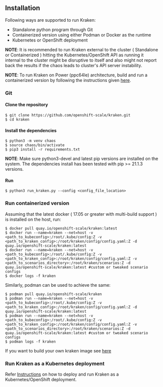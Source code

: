 ## Installation

Following ways are supported to run Kraken:

- Standalone python program through Git
- Containerized version using either Podman or Docker as the runtime
- Kubernetes or OpenShift deployment

**NOTE**: It is recommended to run Kraken external to the cluster ( Standalone or Containerized ) hitting the Kubernetes/OpenShift API as running it internal to the cluster might be disruptive to itself and also might not report back the results if the chaos leads to cluster's API server instability.

**NOTE**: To run Kraken on Power (ppc64le) architecture, build and run a containerized version by following the instructions given [here](https://github.com/openshift-scale/kraken/tree/master/containers/build_own_image-README.md).

### Git

#### Clone the repository
```
$ git clone https://github.com/openshift-scale/kraken.git
$ cd kraken
```

#### Install the dependencies
```
$ python3 -m venv chaos
$ source chaos/bin/activate
$ pip3 install -r requirements.txt
```

**NOTE**: Make sure python3-devel and latest pip versions are installed on the system. The dependencies install has been tested with pip >= 21.1.3 versions.

#### Run
```
$ python3 run_kraken.py --config <config_file_location>
```

### Run containerized version
Assuming that the latest docker ( 17.05 or greater with multi-build support ) is installed on the host, run:
```
$ docker pull quay.io/openshift-scale/kraken:latest
$ docker run --name=kraken --net=host -v <path_to_kubeconfig>:/root/.kube/config:Z -v <path_to_kraken_config>:/root/kraken/config/config.yaml:Z -d quay.io/openshift-scale/kraken:latest
$ docker run --name=kraken --net=host -v <path_to_kubeconfig>:/root/.kube/config:Z -v <path_to_kraken_config>:/root/kraken/config/config.yaml:Z -v <path_to_scenarios_directory>:/root/kraken/scenarios:Z -d quay.io/openshift-scale/kraken:latest #custom or tweaked scenario configs
$ docker logs -f kraken
```

Similarly, podman can be used to achieve the same:
```
$ podman pull quay.io/openshift-scale/kraken
$ podman run --name=kraken --net=host -v <path_to_kubeconfig>:/root/.kube/config:Z -v <path_to_kraken_config>:/root/kraken/config/config.yaml:Z -d quay.io/openshift-scale/kraken:latest
$ podman run --name=kraken --net=host -v <path_to_kubeconfig>:/root/.kube/config:Z -v <path_to_kraken_config>:/root/kraken/config/config.yaml:Z -v <path_to_scenarios_directory>:/root/kraken/scenarios:Z -d quay.io/openshift-scale/kraken:latest #custom or tweaked scenario configs
$ podman logs -f kraken
```

If you want to build your own kraken image see [here](https://github.com/openshift-scale/kraken/tree/master/containers/build_own_image-README.md)


### Run Kraken as a Kubernetes deployment
Refer [Instructions](https://github.com/openshift-scale/kraken/blob/master/containers/README.md) on how to deploy and run Kraken as a Kubernetes/OpenShift deployment.
